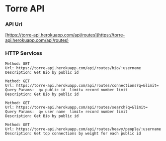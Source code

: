 # Torre API

### API Url 

[https://torre-api.herokuapp.com/api/routes](https://torre-api.herokuapp.com/api/routes)

### HTTP Services

```
Method: GET
Url: https://torre-api.herokuapp.com/api/routes/bio/:username
Description: Get Bio by public id
```

```
Method: GET
Url: https://torre-api.herokuapp.com/api/routes/connections?q=&limit=
Query Params:  q= public id  limit= record number limit
Description: Get Bio by public id
```

```
Method: GET
Url: https://torre-api.herokuapp.com/api/routes/search?q=&limit=
Query Params:  q= user name  limit= record number limit
Description: Get Bio by public id
```

```
Method: GET
Url: https://torre-api.herokuapp.com/api/routes/heavy/people/:username
Description: Get top connections by weight for each public id
```
